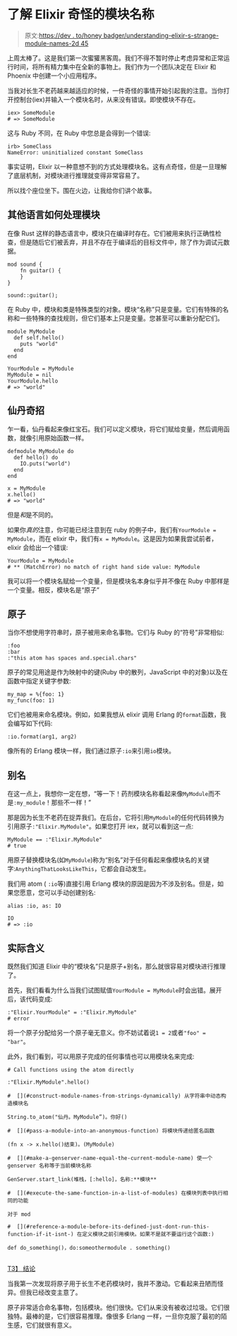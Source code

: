 # 了解 Elixir 奇怪的模块名称

> 原文:[https://dev . to/honey badger/understanding-elixir-s-strange-module-names-2d 45](https://dev.to/honeybadger/understanding-elixir-s-strange-module-names-2d45)

上周太棒了。这是我们第一次蜜獾黑客周。我们不得不暂时停止考虑异常和正常运行时间，将所有精力集中在全新的事物上。我们作为一个团队决定在 Elixir 和 Phoenix 中创建一个小应用程序。

当我对长生不老药越来越适应的时候，一件奇怪的事情开始引起我的注意。当你打开控制台(iex)并输入一个模块名时，从来没有错误。即使模块不存在。

```
iex> SomeModule
# => SomeModule 
```

这与 Ruby 不同，在 Ruby 中您总是会得到一个错误:

```
irb> SomeClass
NameError: uninitialized constant SomeClass 
```

事实证明，Elixir 以一种意想不到的方式处理模块名。这有点奇怪，但是一旦理解了底层机制，对模块进行推理就变得非常容易了。

所以找个座位坐下。围在火边，让我给你们讲个故事。

## [](#how-other-languages-handle-modules)其他语言如何处理模块

在像 Rust 这样的静态语言中，模块只在编译时存在。它们被用来执行正确性检查，但是随后它们被丢弃，并且不存在于编译后的目标文件中，除了作为调试元数据。

```
mod sound {
    fn guitar() {
    }
}

sound::guitar(); 
```

在 Ruby 中，模块和类是特殊类型的对象。模块“名称”只是变量。它们有特殊的名称和一些特殊的查找规则，但它们基本上只是变量。您甚至可以重新分配它们。

```
module MyModule
  def self.hello()
    puts "world"
  end
end

YourModule = MyModule
MyModule = nil
YourModule.hello
# => "world" 
```

## [](#elixirs-surprising-approach)仙丹奇招

乍一看，仙丹看起来像红宝石。我们可以定义模块，将它们赋给变量，然后调用函数，就像引用原始函数一样。

```
defmodule MyModule do
  def hello() do
    IO.puts("world")
  end
end

x = MyModule
x.hello()
# => "world" 
```

但是*和*是不同的。

如果你*真的*注意，你可能已经注意到在 ruby 的例子中，我们有`YourModule = MyModule`，而在 elixir 中，我们有`x = MyModule`。这是因为如果我尝试前者，elixir 会给出一个错误:

```
YourModule = MyModule
# ** (MatchError) no match of right hand side value: MyModule 
```

我可以将一个模块名赋给一个变量，但是模块名本身似乎并不像在 Ruby 中那样是一个变量。相反，模块名是“原子”

## [](#atoms)原子

当你不想使用字符串时，原子被用来命名事物。它们与 Ruby 的“符号”非常相似:

```
:foo
:bar
:"this atom has spaces and.special.chars" 
```

原子的常见用途是作为映射中的键(Ruby 中的散列，JavaScript 中的对象)以及在函数中指定关键字参数:

```
my_map = %{foo: 1}
my_func(foo: 1) 
```

它们也被用来命名模块。例如，如果我想从 elixir 调用 Erlang 的`format`函数，我会编写如下代码:

```
:io.format(arg1, arg2) 
```

像所有的 Erlang 模块一样，我们通过原子`:io`来引用`io`模块。

## [](#aliases)别名

在这一点上，我想你一定在想，“等一下！药剂模块名称看起来像`MyModule`而不是`:my_module`！那些不一样！”

那是因为长生不老药在捉弄我们。在后台，它将引用`MyModule`的任何代码转换为引用原子`:"Elixir.MyModule"`。如果您打开 iex，就可以看到这一点:

```
MyModule == :"Elixir.MyModule"
# true 
```

用原子替换模块名(如`MyModule`)称为“别名”对于任何看起来像模块名的关键字:`AnythingThatLooksLikeThis`，它都会自动发生。

我们用 atom ( `:io`等)直接引用 Erlang 模块的原因是因为不涉及别名。但是，如果您愿意，您可以手动创建别名:

```
alias :io, as: IO

IO
# => :io 
```

## [](#practical-implications)实际含义

既然我们知道 Elixir 中的“模块名”只是原子+别名，那么就很容易对模块进行推理了。

首先，我们看看为什么当我们试图赋值`YourModule = MyModule`时会出错。展开后，该代码变成:

```
:"Elixir.YourModule" = :"Elixir.MyModule"
# error 
```

将一个原子分配给另一个原子毫无意义。你不妨试着说`1 = 2`或者`"foo" = "bar"`。

此外，我们看到，可以用原子完成的任何事情也可以用模块名来完成:

```
# Call functions using the atom directly

:"Elixir.MyModule".hello()

#  [](#construct-module-names-from-strings-dynamically) 从字符串中动态构造模块名

String.to_atom("仙丹。MyModule”)。你好()

#  [](#pass-a-module-into-an-anonymous-function) 将模块传递给匿名函数

(fn x -> x.hello()结束)。(MyModule)

#  [](#make-a-genserver-name-equal-the-current-module-name) 使一个 genserver 名称等于当前模块名称

GenServer.start_link(堆栈，[:hello]，名称:**模块**

#  [](#execute-the-same-function-in-a-list-of-modules) 在模块列表中执行相同的功能

对于 mod 

#  [](#reference-a-module-before-its-defined-just-dont-run-this-function-if-it-isnt-) 在定义模块之前引用模块。如果不是就不要运行这个函数:)

def do_something()，do:someothermodule . something() 
```

## 
 [T3】
结论](#conclusion) 

当我第一次发现将原子用于长生不老药模块时，我并不激动。它看起来丑陋而怪异。但我已经改变主意了。

原子非常适合命名事物，包括模块。他们很快。它们从来没有被收过垃圾。它们很独特。最棒的是，它们很容易推理。像很多 Erlang 一样，一旦你克服了最初的陌生感，它们就很有意义。